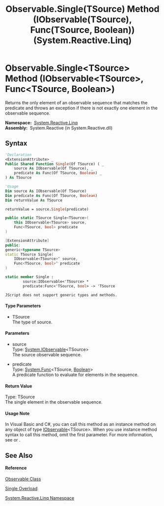 ﻿---
title: Observable.Single(TSource) Method (IObservable(TSource), Func(TSource, Boolean)) (System.Reactive.Linq)
TOCTitle: Single(TSource) Method (IObservable(TSource), Func(TSource, Boolean))
ms:assetid: M:System.Reactive.Linq.Observable.Single``1(System.IObservable{``0},System.Func{``0,System.Boolean})
ms:mtpsurl: https://msdn.microsoft.com/en-us/library/Hh229425(v=VS.103)
ms:contentKeyID: 36068842
ms.date: 06/28/2011
mtps_version: v=VS.103
dev_langs:
- vb
- csharp
- c++
- fsharp
- jscript
---

# Observable.Single\<TSource\> Method (IObservable\<TSource\>, Func\<TSource, Boolean\>)

Returns the only element of an observable sequence that matches the predicate and throws an exception if there is not exactly one element in the observable sequence.

**Namespace:**  [System.Reactive.Linq](hh211929\(v=vs.103\).md)  
**Assembly:**  System.Reactive (in System.Reactive.dll)

## Syntax

``` vb
'Declaration
<ExtensionAttribute> _
Public Shared Function Single(Of TSource) ( _
    source As IObservable(Of TSource), _
    predicate As Func(Of TSource, Boolean) _
) As TSource
```

``` vb
'Usage
Dim source As IObservable(Of TSource)
Dim predicate As Func(Of TSource, Boolean)
Dim returnValue As TSource

returnValue = source.Single(predicate)
```

``` csharp
public static TSource Single<TSource>(
    this IObservable<TSource> source,
    Func<TSource, bool> predicate
)
```

``` c++
[ExtensionAttribute]
public:
generic<typename TSource>
static TSource Single(
    IObservable<TSource>^ source, 
    Func<TSource, bool>^ predicate
)
```

``` fsharp
static member Single : 
        source:IObservable<'TSource> * 
        predicate:Func<'TSource, bool> -> 'TSource 
```

``` jscript
JScript does not support generic types and methods.
```

#### Type Parameters

  - TSource  
    The type of source.

#### Parameters

  - source  
    Type: [System.IObservable](https://msdn.microsoft.com/en-us/library/Dd990377)\<TSource\>  
    The source observable sequence.  

<!-- end list -->

  - predicate  
    Type: [System.Func](https://msdn.microsoft.com/en-us/library/Bb549151)\<TSource, [Boolean](https://msdn.microsoft.com/en-us/library/a28wyd50)\>  
    A predicate function to evaluate for elements in the sequence.  

#### Return Value

Type: TSource  
The single element in the observable sequence.  

#### Usage Note

In Visual Basic and C\#, you can call this method as an instance method on any object of type [IObservable](https://msdn.microsoft.com/en-us/library/Dd990377)\<TSource\>. When you use instance method syntax to call this method, omit the first parameter. For more information, see [](https://msdn.microsoft.com/en-us/library/Bb384936) or [](https://msdn.microsoft.com/en-us/library/Bb383977).

## See Also

#### Reference

[Observable Class](hh244252\(v=vs.103\).md)

[Single Overload](hh211670\(v=vs.103\).md)

[System.Reactive.Linq Namespace](hh211929\(v=vs.103\).md)

